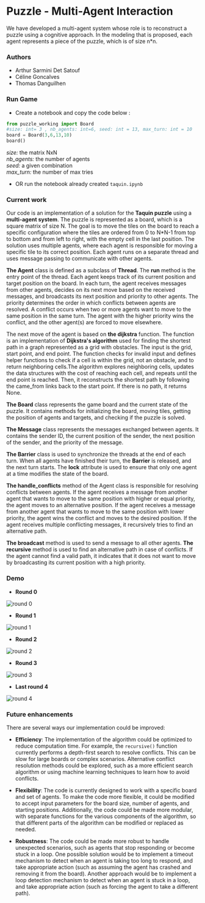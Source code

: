 # Puzzle - Multi-Agent Interaction

We have developed a multi-agent system whose role is to reconstruct a puzzle using a cognitive approach. In the modeling that is proposed, each agent represents a piece of the puzzle, which is of size n*n.

### Authors

- Arthur Sarmini Det Satouf
- Céline Goncalves
- Thomas Danguilhen

### Run Game

- Create a notebook and copy the code below :

```python
from puzzle_working import Board
#size: int= 3 , nb_agents: int=6, seed: int = 13, max_turn: int = 10
board = Board(3,6,13,10) 
board()
```

*size:* the matrix NxN  
*nb_agents:* the number of agents  
*seed:* a given combination  
*max_turn:* the number of max tries  

- OR run the notebook already created `taquin.ipynb`

### Current work

Our code is an implementation of a solution for the **Taquin puzzle** using a **multi-agent system**. The puzzle is represented as a board, which is a square matrix of size N. The goal is to move the tiles on the board to reach a specific configuration where the tiles are ordered from 0 to N*N-1 from top to bottom and from left to right, with the empty cell in the last position. The solution uses multiple agents, where each agent is responsible for moving a specific tile to its correct position. Each agent runs on a separate thread and uses message passing to communicate with other agents.

**The Agent** class is defined as a subclass of **Thread**. The **run** method is the entry point of the thread. Each agent keeps track of its current position and target position on the board. In each turn, the agent receives messages from other agents, decides on its next move based on the received messages, and broadcasts its next position and priority to other agents. The priority determines the order in which conflicts between agents are resolved. A conflict occurs when two or more agents want to move to the same position in the same turn. The agent with the higher priority wins the conflict, and the other agent(s) are forced to move elsewhere.

The next move of the agent is based on **the dijkstra** function. The function is an implementation of **Dijkstra's algorithm** used for finding the shortest path in a graph represented as a grid with obstacles. The input is the grid, start point, and end point. The function checks for invalid input and defines helper functions to check if a cell is within the grid, not an obstacle, and to return neighboring cells.The algorithm explores neighboring cells, updates the data structures with the cost of reaching each cell, and repeats until the end point is reached. Then, it reconstructs the shortest path by following the came_from links back to the start point. If there is no path, it returns None.

**The Board** class represents the game board and the current state of the puzzle. It contains methods for initializing the board, moving tiles, getting the position of agents and targets, and checking if the puzzle is solved.

**The Message** class represents the messages exchanged between agents. It contains the sender ID, the current position of the sender, the next position of the sender, and the priority of the message.

**The Barrier** class is used to synchronize the threads at the end of each turn. When all agents have finished their turn, the **Barrier** is released, and the next turn starts. The **lock** attribute is used to ensure that only one agent at a time modifies the state of the board.

**The handle_conflicts** method of the Agent class is responsible for resolving conflicts between agents. If the agent receives a message from another agent that wants to move to the same position with higher or equal priority, the agent moves to an alternative position. If the agent receives a message from another agent that wants to move to the same position with lower priority, the agent wins the conflict and moves to the desired position. If the agent receives multiple conflicting messages, it recursively tries to find an alternative path.

**The broadcast** method is used to send a message to all other agents. **The recursive** method is used to find an alternative path in case of conflicts. If the agent cannot find a valid path, it indicates that it does not want to move by broadcasting its current position with a high priority.

### Demo

- **Round 0**

![round 0](img/Round_0.png)

- **Round 1**

![round 1](img/Round_1.png)

- **Round 2**

![round 2](img/Round_2.png)

- **Round 3**

![round 3](img/Round_3.png)

- **Last round 4**

![round 4](img/Round_4.png)

### Future enhancements

There are several ways our implementation could be improved:

- **Efficiency**: The implementation of the algorithm could be optimized to reduce computation time. For example, the `recursive()` function currently performs a depth-first search to resolve conflicts. This can be slow for large boards or complex scenarios. Alternative conflict resolution methods could be explored, such as a more efficient search algorithm or using machine learning techniques to learn how to avoid conflicts.

- **Flexibility**: The code is currently designed to work with a specific board and set of agents. To make the code more flexible, it could be modified to accept input parameters for the board size, number of agents, and starting positions. Additionally, the code could be made more modular, with separate functions for the various components of the algorithm, so that different parts of the algorithm can be modified or replaced as needed.

- **Robustness**: The code could be made more robust to handle unexpected scenarios, such as agents that stop responding or become stuck in a loop. One possible solution would be to implement a timeout mechanism to detect when an agent is taking too long to respond, and take appropriate action (such as assuming the agent has crashed and removing it from the board). Another approach would be to implement a loop detection mechanism to detect when an agent is stuck in a loop, and take appropriate action (such as forcing the agent to take a different path).
